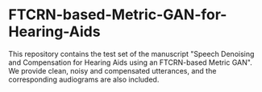 # FTCRN-based-Metric-GAN-for-Hearing-Aids
This repository contains the test set of the manuscript "Speech Denoising and Compensation for Hearing Aids using an FTCRN-based Metric GAN". We provide clean, noisy and compensated utterances, and the corresponding audiograms are also included.
